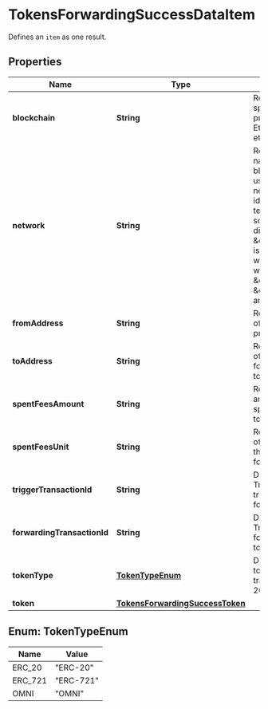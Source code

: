 

# TokensForwardingSuccessDataItem

Defines an `item` as one result.

## Properties

Name | Type | Description | Notes
------------ | ------------- | ------------- | -------------
**blockchain** | **String** | Represents the specific blockchain protocol name, e.g. Ethereum, Bitcoin, etc. | 
**network** | **String** | Represents the name of the blockchain network used; blockchain networks are usually identical as technology and software, but they differ in data, e.g. - \&quot;mainnet\&quot; is the live network with actual data while networks like \&quot;testnet\&quot;, \&quot;ropsten\&quot; are test networks. | 
**fromAddress** | **String** | Represents the hash of the address that provides the tokens. | 
**toAddress** | **String** | Represents the hash of the address to forward the tokens to. | 
**spentFeesAmount** | **String** | Represents the amount of the fee spent for the tokens to be forwarded. | 
**spentFeesUnit** | **String** | Represents the unit of the fee spent for the tokens to be forwarded, e.g. BTC. | 
**triggerTransactionId** | **String** | Defines the unique Transaction ID that triggered the token forwarding. | 
**forwardingTransactionId** | **String** | Defines the unique Transaction ID that forwarded the tokens. | 
**tokenType** | [**TokenTypeEnum**](#TokenTypeEnum) | Defines the type of token sent with the transaction, e.g. ERC 20. | 
**token** | [**TokensForwardingSuccessToken**](TokensForwardingSuccessToken.md) |  | 



## Enum: TokenTypeEnum

Name | Value
---- | -----
ERC_20 | &quot;ERC-20&quot;
ERC_721 | &quot;ERC-721&quot;
OMNI | &quot;OMNI&quot;



